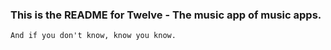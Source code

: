 <h3>This is the README for Twelve - The music app of music apps.</h3>

<code>And if you don't know, know you know.</code>